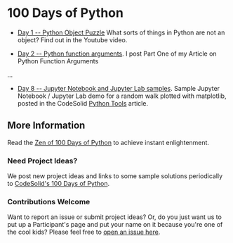 # 100 Days of Python


* [Day 1 -- Python Object Puzzle](day-01/README.md) 
What sorts of things in Python are not an object?  Find out in the Youtube video.

* [Day 2 -- Python function arguments](day-02/README.md).
I post Part One of my Article on Python Function Arguments

...

* [Day 8 -- Jupyter Notebook and Jupyter Lab samples](day-08/README.md).
Sample Jupyter Notebook / Jupyter Lab demo for a random walk plotted with matplotlib, posted in the CodeSolid [Python Tools](https://codesolid.com/python-tools-the-best-tools-for-learning-and-development/) article.


## More Information

Read the [Zen of 100 Days of Python](https://codesolid.com/zen-of-100-days-of-python/) to achieve instant enlightenment.

### Need Project Ideas?

We post new project ideas and links to some sample solutions periodically to [CodeSolid's 100 Days of Python](https://codesolid.com/category/100-days-of-python/).

### Contributions Welcome
Want to report an issue or submit project ideas?  Or, do you just want us to put up a Participant's page and put your name on it because you're one of the cool kids?  Please feel free to [open an issue here](https://github.com/CodeSolid/100-days-of-python/issues).
